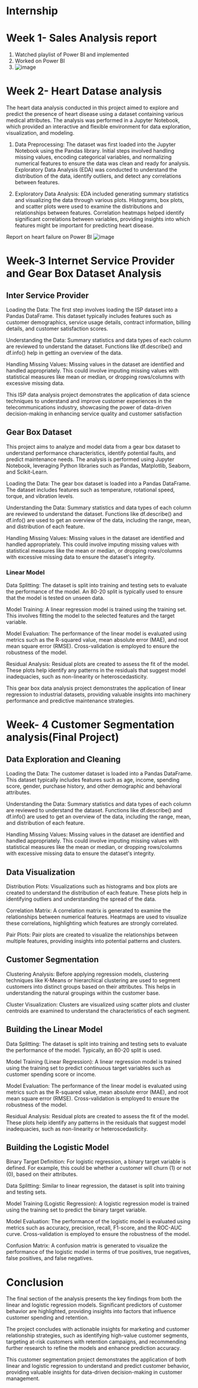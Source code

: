 # Internship
# Week 1- Sales Analysis report
1. Watched playlist of Power BI and implemented
2. Worked on Power BI
3. ![image](https://github.com/user-attachments/assets/5741a249-19f8-4569-a9d1-8c64b34d485b)

# Week 2- Heart Datase analysis

The heart data analysis conducted in this project aimed to explore and predict the presence of heart disease using a dataset containing various medical attributes. The analysis was performed in a Jupyter Notebook, which provided an interactive and flexible environment for data exploration, visualization, and modeling.

1. Data Preprocessing:
The dataset was first loaded into the Jupyter Notebook using the Pandas library. Initial steps involved handling missing values, encoding categorical variables, and normalizing numerical features to ensure the data was clean and ready for analysis. Exploratory Data Analysis (EDA) was conducted to understand the distribution of the data, identify outliers, and detect any correlations between features.

2. Exploratory Data Analysis:
EDA included generating summary statistics and visualizing the data through various plots. Histograms, box plots, and scatter plots were used to examine the distributions and relationships between features. Correlation heatmaps helped identify significant correlations between variables, providing insights into which features might be important for predicting heart disease.

Report on heart failure on Power BI
![image](https://github.com/user-attachments/assets/666f55ff-5c8a-4acc-af19-41e330d58e28)


# Week-3 Internet Service Provider and Gear Box Dataset Analysis

## Inter Service Provider 

Loading the Data: The first step involves loading the ISP dataset into a Pandas DataFrame. This dataset typically includes features such as customer demographics, service usage details, contract information, billing details, and customer satisfaction scores.

Understanding the Data: Summary statistics and data types of each column are reviewed to understand the dataset. Functions like df.describe() and df.info() help in getting an overview of the data.

Handling Missing Values: Missing values in the dataset are identified and handled appropriately. This could involve imputing missing values with statistical measures like mean or median, or dropping rows/columns with excessive missing data.

This ISP data analysis project demonstrates the application of data science techniques to understand and improve customer experiences in the telecommunications industry, showcasing the power of data-driven decision-making in enhancing service quality and customer satisfaction

## Gear Box Dataset

This project aims to analyze and model data from a gear box dataset to understand performance characteristics, identify potential faults, and predict maintenance needs. The analysis is performed using Jupyter Notebook, leveraging Python libraries such as Pandas, Matplotlib, Seaborn, and Scikit-Learn.

Loading the Data: The gear box dataset is loaded into a Pandas DataFrame. The dataset includes features such as temperature, rotational speed, torque, and vibration levels.

Understanding the Data: Summary statistics and data types of each column are reviewed to understand the dataset. Functions like df.describe() and df.info() are used to get an overview of the data, including the range, mean, and distribution of each feature.

Handling Missing Values: Missing values in the dataset are identified and handled appropriately. This could involve imputing missing values with statistical measures like the mean or median, or dropping rows/columns with excessive missing data to ensure the dataset's integrity.

### Linear Model

Data Splitting: The dataset is split into training and testing sets to evaluate the performance of the model. An 80-20 split is typically used to ensure that the model is tested on unseen data.

Model Training: A linear regression model is trained using the training set. This involves fitting the model to the selected features and the target variable.

Model Evaluation: The performance of the linear model is evaluated using metrics such as the R-squared value, mean absolute error (MAE), and root mean square error (RMSE). Cross-validation is employed to ensure the robustness of the model.

Residual Analysis: Residual plots are created to assess the fit of the model. These plots help identify any patterns in the residuals that suggest model inadequacies, such as non-linearity or heteroscedasticity.

This gear box data analysis project demonstrates the application of linear regression to industrial datasets, providing valuable insights into machinery performance and predictive maintenance strategies.

# Week- 4 Customer Segmentation analysis(Final Project)

## Data Exploration and Cleaning

Loading the Data: The customer dataset is loaded into a Pandas DataFrame. This dataset typically includes features such as age, income, spending score, gender, purchase history, and other demographic and behavioral attributes.

Understanding the Data: Summary statistics and data types of each column are reviewed to understand the dataset. Functions like df.describe() and df.info() are used to get an overview of the data, including the range, mean, and distribution of each feature.

Handling Missing Values: Missing values in the dataset are identified and handled appropriately. This could involve imputing missing values with statistical measures like the mean or median, or dropping rows/columns with excessive missing data to ensure the dataset's integrity.

## Data Visualization

Distribution Plots: Visualizations such as histograms and box plots are created to understand the distribution of each feature. These plots help in identifying outliers and understanding the spread of the data.

Correlation Matrix: A correlation matrix is generated to examine the relationships between numerical features. Heatmaps are used to visualize these correlations, highlighting which features are strongly correlated.

Pair Plots: Pair plots are created to visualize the relationships between multiple features, providing insights into potential patterns and clusters.

## Customer Segmentation

Clustering Analysis: Before applying regression models, clustering techniques like K-Means or hierarchical clustering are used to segment customers into distinct groups based on their attributes. This helps in understanding the natural groupings within the customer base.

Cluster Visualization: Clusters are visualized using scatter plots and cluster centroids are examined to understand the characteristics of each segment.

## Building the Linear Model

Data Splitting: The dataset is split into training and testing sets to evaluate the performance of the model. Typically, an 80-20 split is used.

Model Training (Linear Regression): A linear regression model is trained using the training set to predict continuous target variables such as customer spending score or income.

Model Evaluation: The performance of the linear model is evaluated using metrics such as the R-squared value, mean absolute error (MAE), and root mean square error (RMSE). Cross-validation is employed to ensure the robustness of the model.

Residual Analysis: Residual plots are created to assess the fit of the model. These plots help identify any patterns in the residuals that suggest model inadequacies, such as non-linearity or heteroscedasticity.

## Building the Logistic Model

Binary Target Definition: For logistic regression, a binary target variable is defined. For example, this could be whether a customer will churn (1) or not (0), based on their attributes.

Data Splitting: Similar to linear regression, the dataset is split into training and testing sets.

Model Training (Logistic Regression): A logistic regression model is trained using the training set to predict the binary target variable.

Model Evaluation: The performance of the logistic model is evaluated using metrics such as accuracy, precision, recall, F1-score, and the ROC-AUC curve. Cross-validation is employed to ensure the robustness of the model.

Confusion Matrix: A confusion matrix is generated to visualize the performance of the logistic model in terms of true positives, true negatives, false positives, and false negatives.

# Conclusion

The final section of the analysis presents the key findings from both the linear and logistic regression models. Significant predictors of customer behavior are highlighted, providing insights into factors that influence customer spending and retention.

The project concludes with actionable insights for marketing and customer relationship strategies, such as identifying high-value customer segments, targeting at-risk customers with retention campaigns, and recommending further research to refine the models and enhance prediction accuracy.

This customer segmentation project demonstrates the application of both linear and logistic regression to understand and predict customer behavior, providing valuable insights for data-driven decision-making in customer management.





